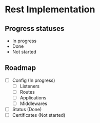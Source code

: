 # Rest Implementation

## Progress statuses

- In progress
- Done
- Not started

## Roadmap

- [ ] Config (In progress)
  - [ ] Listeners 
  - [ ] Routes
  - [ ] Applications
  - [ ] Middlewares
- [ ] Status (Done)
- [ ] Certificates (Not started)